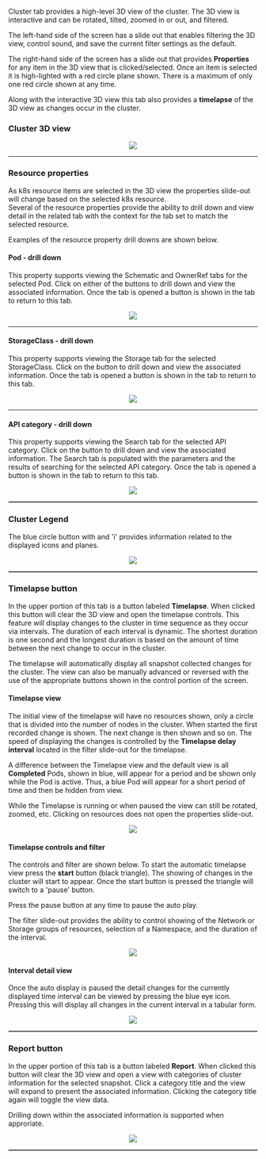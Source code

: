 
Cluster tab provides a high-level 3D view of the cluster.  The 3D view is interactive and can be rotated, tilted, zoomed in or out, and filtered.  

The left-hand side of the screen has a slide out that enables filtering the 3D view, control sound, and save the current filter settings as the default.

The right-hand side of the screen has a slide out that provides __Properties__ for any item in the 3D view that is clicked/selected.  Once an item is selected it is high-lighted with a red circle plane shown. There is a maximum of only one red circle shown at any time. 

Along with the interactive 3D view this tab also provides a __timelapse__ of the 3D view as changes occur in the cluster.

### Cluster 3D view

<p align="center">
  <img style="float: center;" src="https://raw.githubusercontent.com/k8svisual/vpk-docs/master/docs/images/tab_cluster.png">
</p>

---

### Resource properties

As k8s resource items are selected in the 3D view the properties slide-out will change based on the selected k8s resource.  
Several of the resource properties provide the ability to drill down and view detail in the related tab with the context for the 
tab set to match the selected resource.  

Examples of the resource property drill downs are shown below.

#### Pod - drill down

This property supports viewing the Schematic and OwnerRef tabs for the selected Pod. Click on either of the buttons to drill down and view the associated information.  Once the tab is opened a button is shown in the tab to return to this tab.

<p align="center">
  <img style="float: center;" src="https://raw.githubusercontent.com/k8svisual/vpk-docs/master/docs/images/tab_cluster_drill_down1.png">
</p>

---

#### StorageClass - drill down

This property supports viewing the Storage tab for the selected StorageClass. Click on the button to drill down and view the associated information.  Once the tab is opened a button is shown in the tab to return to this tab.


<p align="center">
  <img style="float: center;" src="https://raw.githubusercontent.com/k8svisual/vpk-docs/master/docs/images/tab_cluster_drill_down3.png">
</p>

--- 

#### API category - drill down

This property supports viewing the Search tab for the selected API category. Click on the button to drill down and view the associated information.  The Search tab is populated with the parameters and the results of searching for the selected API category. Once the tab is opened a button is shown in the tab to return to this tab.

<p align="center">
  <img style="float: center;" src="https://raw.githubusercontent.com/k8svisual/vpk-docs/master/docs/images/tab_cluster_drill_down4.png">
</p>

<hr style="border:1px solid #aaaaaa">


### Cluster Legend

The blue circle button with and 'i' provides information related to the displayed icons and planes.  

<p align="center">
  <img style="float: center;" src="https://raw.githubusercontent.com/k8svisual/vpk-docs/master/docs/images/tab_cluster_legend.png">
</p>

<hr style="border:1px solid #aaaaaa">

### Timelapse button

In the upper portion of this tab is a button labeled __Timelapse__.  When clicked this button will clear the 3D view and open the timelapse controls. This feature will display changes to the cluster in time sequence as they occur via intervals. The duration of each interval is dynamic.  The shortest duration is one second and the longest duration is based on the amount of time between the next change to occur in the cluster.

The timelapse will automatically display all snapshot collected changes for the cluster. The view can also be manually advanced or reversed with the use of the appropriate buttons shown in the control portion of the screen. 

#### Timelapse view

The initial view of the timelapse will have no resources shown, only a circle that is divided into the number of nodes in the cluster.  When started the first recorded change is shown. The next change is then shown and so on. The speed of displaying the changes is controlled by the __Timelapse delay interval__ located in the filter slide-out for the timelapse.

A difference between the Timelapse view and the default view is all __Completed__ Pods, shown in blue, will appear for a period and be shown only while the Pod is active.  Thus, a blue Pod will appear for a short period of time and then be hidden from view.

While the Timelapse is running or when paused the view can still be rotated, zoomed, etc.  Clicking on resources does not open the properties slide-out.

<p align="center">
  <img style="float: center;" src="https://raw.githubusercontent.com/k8svisual/vpk-docs/master/docs/images/tab_cluster_timelapse.png">
</p>


#### Timelapse controls and filter

The controls and filter are shown below.  To start the automatic timelapse view press the __start__ button (black triangle).  The showing of changes in the cluster will start to appear. Once the start button is pressed the triangle will switch to a 'pause' button.   

Press the pause button at any time to pause the auto play.  

The filter slide-out provides the ability to control showing of the Network or Storage groups of resources, selection of a Namespace, and the duration of the interval.


<p align="center">
  <img style="float: center;" src="https://raw.githubusercontent.com/k8svisual/vpk-docs/master/docs/images/tab_cluster_timelapse_controls.png">
</p>


#### Interval detail view

Once the auto display is paused the detail changes for the currently displayed time interval can be viewed by pressing the blue eye icon. Pressing this will display all changes in the current interval in a tabular form.

<p align="center">
  <img style="float: center;" src="https://raw.githubusercontent.com/k8svisual/vpk-docs/master/docs/images/tab_cluster_timelapse_detail.png">
</p>

<hr style="border:1px solid #aaaaaa">

### Report button

In the upper portion of this tab is a button labeled __Report__.  When clicked this button will clear the 3D view and open a view with 
categories of cluster information for the selected snapshot.  Click a category title and the view will expand to present the associated information. Clicking the category title again will toggle the view data.

Drilling down within the associated information is supported when approriate.


<p align="center">
  <img style="float: center;" src="https://raw.githubusercontent.com/k8svisual/vpk-docs/master/docs/images/tab_cluster_report.png">
</p>

<hr style="border:1px solid #aaaaaa">